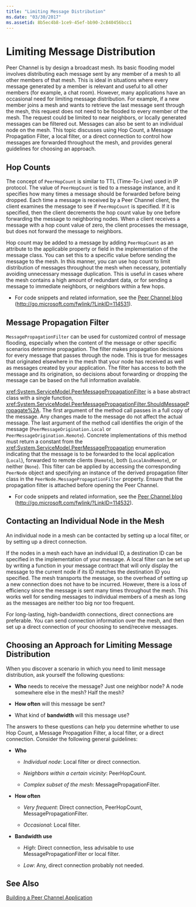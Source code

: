```yaml
---
title: "Limiting Message Distribution"
ms.date: "03/30/2017"
ms.assetid: 8b5ec4b8-1ce9-45ef-bb90-2c840456bcc1
---
```

# Limiting Message Distribution
Peer Channel is by design a broadcast mesh. Its basic flooding model involves distributing each message sent by any member of a mesh to all other members of that mesh. This is ideal in situations where every message generated by a member is relevant and useful to all other members (for example, a chat room). However, many applications have an occasional need for limiting message distribution. For example, if a new member joins a mesh and wants to retrieve the last message sent through the mesh, this request does not need to be flooded to every member of the mesh. The request could be limited to near neighbors, or locally generated messages can be filtered out. Messages can also be sent to an individual node on the mesh. This topic discusses using Hop Count, a Message Propagation Filter, a local filter, or a direct connection to control how messages are forwarded throughout the mesh, and provides general guidelines for choosing an approach.  
  
## Hop Counts  
 The concept of `PeerHopCount` is similar to TTL (Time-To-Live) used in IP protocol. The value of `PeerHopCount` is tied to a message instance, and it specifies how many times a message should be forwarded before being dropped. Each time a message is received by a Peer Channel client, the client examines the message to see if `PeerHopCount` is specified. If it is specified, then the client decrements the hop count value by one before forwarding the message to neighboring nodes. When a client receives a message with a hop count value of zero, the client processes the message, but does not forward the message to neighbors.  
  
 Hop count may be added to a message by adding `PeerHopCount` as an attribute to the applicable property or field in the implementation of the message class. You can set this to a specific value before sending the message to the mesh. In this manner, you can use hop count to limit distribution of messages throughout the mesh when necessary, potentially avoiding unnecessary message duplication. This is useful in cases where the mesh contains a high amount of redundant data, or for sending a message to immediate neighbors, or neighbors within a few hops.  
  
- For code snippets and related information, see the [Peer Channel blog](http://go.microsoft.com/fwlink/?LinkID=114531) (<http://go.microsoft.com/fwlink/?LinkID=114531>).  
  
## Message Propagation Filter  
 `MessagePropagationFilter` can be used for customized control of message flooding, especially when the content of the message or other specific scenarios determine propagation. The filter makes propagation decisions for every message that passes through the node. This is true for messages that originated elsewhere in the mesh that your node has received as well as messages created by your application. The filter has access to both the message and its origination, so decisions about forwarding or dropping the message can be based on the full information available.  
  
 <xref:System.ServiceModel.PeerMessagePropagationFilter> is a base abstract class with a single function, <xref:System.ServiceModel.PeerMessagePropagationFilter.ShouldMessagePropagate%2A>. The first argument of the method call passes in a full copy of the message. Any changes made to the message do not affect the actual message. The last argument of the method call identifies the origin of the message (`PeerMessageOrigination.Local` or `PeerMessageOrigination.Remote`). Concrete implementations of this method must return a constant from the <xref:System.ServiceModel.PeerMessagePropagation> enumeration indicating that the message is to be forwarded to the local application (`Local`), forwarded to remote clients (`Remote`), both (`LocalAndRemote`), or neither (`None`). This filter can be applied by accessing the corresponding `PeerNode` object and specifying an instance of the derived propagation filter class in the `PeerNode.MessagePropagationFilter` property. Ensure that the propagation filter is attached before opening the Peer Channel.  
  
- For code snippets and related information, see the [Peer Channel blog](http://go.microsoft.com/fwlink/?LinkID=114532) (<http://go.microsoft.com/fwlink/?LinkID=114532>).  
  
## Contacting an Individual Node in the Mesh  
 An individual node in a mesh can be contacted by setting up a local filter, or by setting up a direct connection.  
  
 If the nodes in a mesh each have an individual ID, a destination ID can be specified in the implementation of your message. A local filter can be set up by writing a function in your message contract that will only display the message to the current node if its ID matches the destination ID you specified. The mesh transports the message, so the overhead of setting up a new connection does not have to be incurred. However, there is a loss of efficiency since the message is sent many times throughout the mesh. This works well for sending messages to individual members of a mesh as long as the messages are neither too big nor too frequent.  
  
 For long-lasting, high-bandwidth connections, direct connections are preferable. You can send connection information over the mesh, and then set up a direct connection of your choosing to send/receive messages.  
  
## Choosing an Approach for Limiting Message Distribution  
 When you discover a scenario in which you need to limit message distribution, ask yourself the following questions:  
  
- **Who** needs to receive the message? Just one neighbor node? A node somewhere else in the mesh? Half the mesh?  
  
- **How often** will this message be sent?  
  
- What kind of **bandwidth** will this message use?  
  
 The answers to these questions can help you determine whether to use Hop Count, a Message Propagation Filter, a local filter, or a direct connection. Consider the following general guidelines:  
  
- **Who**  
  
  - *Individual node*:  Local filter or direct connection.  
  
  - *Neighbors within a certain vicinity*:  PeerHopCount.  
  
  - *Complex subset of the mesh*:  MessagePropagationFilter.  
  
- **How often**  
  
  - *Very frequent*:  Direct connection, PeerHopCount, MessagePropagationFilter.  
  
  - *Occasional*:  Local filter.  
  
- **Bandwidth use**  
  
  - *High*:  Direct connection, less advisable to use MessagePropagationFilter or local filter.  
  
  - *Low*:  Any, direct connection probably not needed.  
  
## See Also  
 [Building a Peer Channel Application](../../../../docs/framework/wcf/feature-details/building-a-peer-channel-application.md)
